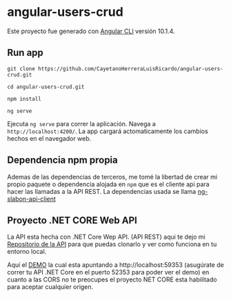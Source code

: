 # angular-users-crud

Este proyecto fue generado con [Angular CLI](https://github.com/angular/angular-cli) versión 10.1.4.

## Run app

`git clone https://github.com/CayetanoHerreraLuisRicardo/angular-users-crud.git`

`cd angular-users-crud.git`

`npm install`

`ng serve`

Ejecuta `ng serve` para correr la aplicación. Navega a  `http://localhost:4200/`. La app cargará actomaticamente los cambios hechos en el navegador web.

## Dependencia npm propia

Ademas de las dependencias de terceros, me tomé la libertad de crear mi propio paquete o 
dependencia alojada en `npm` que es el cliente api para hacer las llamadas a la API REST. 
La dependencias usada se llama  [ng-slabon-api-client](https://www.npmjs.com/package/ng-slabon-api-client)

## Proyecto .NET CORE Web API

La API esta hecha con .NET Core Wep API. (API REST) aqui te dejo mi [Repositorio de la API](https://github.com/CayetanoHerreraLuisRicardo/.net-core-wep-api) para que puedas clonarlo y ver como funciona en tu entorno local.

Aquí el  [DEMO](https://cayetanoherreraluisricardo.github.io/Angular/users-crud/) la cual esta apuntando a http://localhost:59353 (asugúrate de correr tu API .NET Core en el puerto 52353 para poder ver el demo) en cuanto a las CORS no te preocupes el proyecto NET CORE esta habilitado para aceptar cualquier origen.
